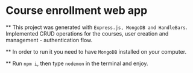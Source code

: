 # Course enrollment web app

** This project was generated with `Express.js, MongoDB and HandleBars`. Implemented CRUD operations for the courses, user creation and management - authentication flow.

** In order to run it you need to have `MongoDB` installed on your computer.

** Run `npm i`, then type `nodemon` in the terminal and enjoy.

